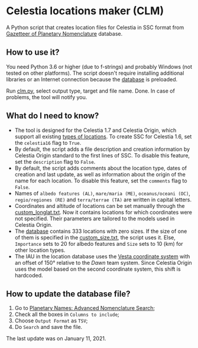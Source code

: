 # Celestia locations maker (CLM)
A Python script that creates location files for Celestia in SSC format from [Gazetteer of Planetary Nomenclature](https://planetarynames.wr.usgs.gov/) database.

## How to use it?
You need Python 3.6 or higher (due to f-strings) and probably Windows (not tested on other platforms). The script doesn't require installing additional libraries or an Internet connection because the [database](data/SearchResults) is preloaded.

Run [clm.py](clm.py), select output type, target and file name. Done. In case of problems, the tool will notify you.

## What do I need to know?
- The tool is designed for the Celestia 1.7 and Celestia Origin, which support all existing [types of locations](https://en.wikibooks.org/wiki/Celestia/SSC_File#Type_%22string%22). To create SSC for Celestia 1.6, set the `celestia16` flag to `True`.
- By default, the script adds a file description and creation information by Celestia Origin standard to the first lines of SSC. To disable this feature, set the `description` flag to `False`.
- By default, the script adds comments about the location type, dates of creation and last update, as well as information about the origin of the name for each location. To disable this feature, set the `comments` flag to `False`.
- Names of `albedo features (AL)`, `mare/maria (ME)`, `oceanus/oceani (OC)`, `regio/regiones (RE)` and `terra/terrae (TA)` are written in capital letters.
- Coordinates and altitude of locations can be set manually through the [custom_longlat.txt](data/custom_longlat.txt). Now it contains locations for which coordinates were not specified. Their parameters are tailored to the models used in Celestia Origin.
- The [database](data/SearchResults) contains 333 locations with zero sizes. If the size of one of them is specified in the [custom_size.txt](data/custom_size.txt), the script uses it. Else, `Importance` sets to 20 for albedo features and `Size` sets to 10 (km) for other location types.
- The IAU in the location database uses the [Vesta coordinate system](https://en.wikipedia.org/wiki/4_Vesta#Coordinate_systems) with an offset of 150° relative to the *Dawn* team system. Since Celestia Origin uses the model based on the second coordinate system, this shift is hardcoded.

## How to update the database file?
1. Go to [Planetary Names: Advanced Nomenclature Search](https://planetarynames.wr.usgs.gov/AdvancedSearch);
2. Check all the boxes in `Columns to include`;
3. Choose `Output Format` as `TSV`;
4. Do `Search` and save the file.

The last update was on January 11, 2021.